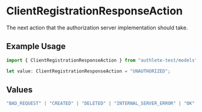 # ClientRegistrationResponseAction

The next action that the authorization server implementation should take.


## Example Usage

```typescript
import { ClientRegistrationResponseAction } from "authlete-test/models";

let value: ClientRegistrationResponseAction = "UNAUTHORIZED";
```

## Values

```typescript
"BAD_REQUEST" | "CREATED" | "DELETED" | "INTERNAL_SERVER_ERROR" | "OK" | "UNAUTHORIZED" | "UPDATED"
```